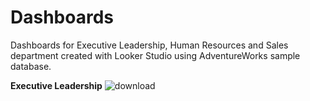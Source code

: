 # Dashboards
Dashboards for Executive Leadership, Human Resources and Sales department created with Looker Studio using AdventureWorks sample database.

**Executive Leadership**
![download](https://github.com/jsanuzyte/Dashboards/assets/116586179/43021ebc-fca5-4b40-a206-c69474de1c84)
